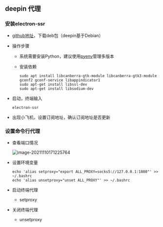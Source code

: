 ## deepin 代理

### 安装electron-ssr

- [github地址](https://github.com/shadowsocksrr/electron-ssr)，下载deb包（deepin基于Debian）

- 操作步骤

  - 系统需要安装Python，建议使用[pyenv](https://github.com/pyenv/pyenv)管理多版本

  - 安装依赖

    ```shell
    sudo apt install libcanberra-gtk-module libcanberra-gtk3-module gconf2 gconf-service libappindicator1
    sudo apt-get install libssl-dev
    sudo apt-get install libsodium-dev
    ```

- 启动，终端输入

  ```shell
  electron-ssr
  ```

- 出现小飞机，设置订阅地址，确认订阅地址是否更新

### 设置命令行代理

- 查看端口情况

  ![image-20211110171225764](/home/houxl/.config/Typora/typora-user-images/image-20211110171225764.png)

- 设置环境变量

  ```shell
  echo 'alias setproxy="export ALL_PROXY=socks5://127.0.0.1:1080"' >> ~/.bashrc
  echo 'alias unsetproxy="unset ALL_PROXY"' >> ~/.bashrc
  ```

- 启动终端代理
  - setproxy
- 关闭终端代理
  - unsetproxy